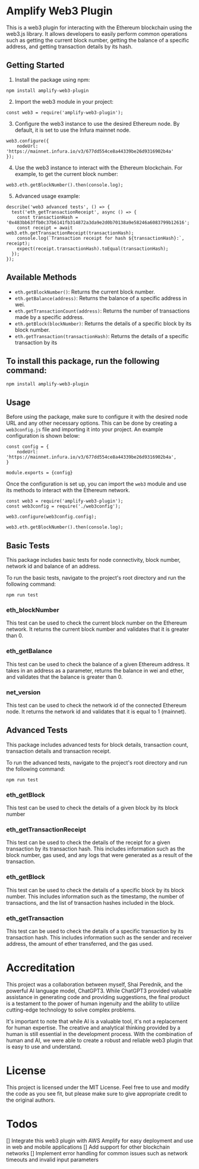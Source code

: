 # Amplify Web3 Plugin

This is a web3 plugin for interacting with the Ethereum blockchain using the web3.js library. It allows developers to easily perform common operations such as getting the current block number, getting the balance of a specific address, and getting transaction details by its hash.

## Getting Started

1. Install the package using npm:
```
npm install amplify-web3-plugin
```

2. Import the web3 module in your project:
```
const web3 = require('amplify-web3-plugin');
```

3. Configure the web3 instance to use the desired Ethereum node. By default, it is set to use the Infura mainnet node.
```
web3.configure({
    nodeUrl: 'https://mainnet.infura.io/v3/677dd554ce8a44339be26d9316902b4a'
});
```

4. Use the web3 instance to interact with the Ethereum blockchain. For example, to get the current block number:
```
web3.eth.getBlockNumber().then(console.log);
```

5. Advanced usage example:
```
describe('web3 advanced tests', () => {
  test('eth_getTransactionReceipt', async () => {
    const transactionHash = '0x483bb63ffb0c37b6141fb314872a3da9e2d0b70138a9e58246a6083799b12616';
    const receipt = await web3.eth.getTransactionReceipt(transactionHash);
    console.log(`Transaction receipt for hash ${transactionHash}:`, receipt);
    expect(receipt.transactionHash).toEqual(transactionHash);
  });
});
```

## Available Methods

* `eth.getBlockNumber()`: Returns the current block number.
* `eth.getBalance(address)`: Returns the balance of a specific address in wei.
* `eth.getTransactionCount(address)`: Returns the number of transactions made by a specific address.
* `eth.getBlock(blockNumber)`: Returns the details of a specific block by its block number.
* `eth.getTransaction(transactionHash)`: Returns the details of a specific transaction by its


## To install this package, run the following command:

```
npm install amplify-web3-plugin
```

## Usage

Before using the package, make sure to configure it with the desired node URL and any other necessary options. This can be done by creating a `web3config.js` file and importing it into your project. An example configuration is shown below:

```
const config = {
    nodeUrl: 'https://mainnet.infura.io/v3/677dd554ce8a44339be26d9316902b4a',
}

module.exports = {config}
```

Once the configuration is set up, you can import the `web3` module and use its methods to interact with the Ethereum network.

```
const web3 = require('amplify-web3-plugin');
const web3config = require('./web3config');

web3.configure(web3config.config);

web3.eth.getBlockNumber().then(console.log);
```

## Basic Tests
This package includes basic tests for node connectivity, block number, network id and balance of an address. 

To run the basic tests, navigate to the project's root directory and run the following command:
```
npm run test
```

### eth_blockNumber
This test can be used to check the current block number on the Ethereum network. It returns the current block number and validates that it is greater than 0.

### eth_getBalance
This test can be used to check the balance of a given Ethereum address. It takes in an address as a parameter, returns the balance in wei and ether, and validates that the balance is greater than 0.

### net_version
This test can be used to check the network id of the connected Ethereum node. It returns the network id and validates that it is equal to 1 (mainnet).

## Advanced Tests
This package includes advanced tests for block details, transaction count, transaction details and transaction receipt.

To run the advanced tests, navigate to the project's root directory and run the following command:
```
npm run test
```

### eth_getBlock
This test can be used to check the details of a given block by its block number

### eth_getTransactionReceipt
This test can be used to check the details of the receipt for a given transaction by its transaction hash. This includes information such as the block number, gas used, and any logs that were generated as a result of the transaction.

### eth_getBlock
This test can be used to check the details of a specific block by its block number. This includes information such as the timestamp, the number of transactions, and the list of transaction hashes included in the block.

### eth_getTransaction
This test can be used to check the details of a specific transaction by its transaction hash. This includes information such as the sender and receiver address, the amount of ether transferred, and the gas used.

# Accreditation

This project was a collaboration between myself, Shai Perednik, and the powerful AI language model, ChatGPT3. While ChatGPT3 provided valuable assistance in generating code and providing suggestions, the final product is a testament to the power of human ingenuity and the ability to utilize cutting-edge technology to solve complex problems.

It's important to note that while AI is a valuable tool, it's not a replacement for human expertise. The creative and analytical thinking provided by a human is still essential in the development process. With the combination of human and AI, we were able to create a robust and reliable web3 plugin that is easy to use and understand.

# License

This project is licensed under the MIT License. Feel free to use and modify the code as you see fit, but please make sure to give appropriate credit to the original authors.

# Todos
[] Integrate this web3 plugin with AWS Amplify for easy deployment and use in web and mobile applications
[] Add support for other blockchain networks
[] Implement error handling for common issues such as network timeouts and invalid input parameters